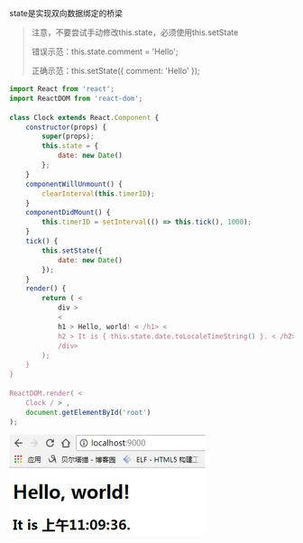 state是实现双向数据绑定的桥梁

> 注意，不要尝试手动修改this.state，必须使用this.setState
>
> 错误示范：this.state.comment = 'Hello';
>
> 正确示范：this.setState\({ comment: 'Hello' }\);

```js
import React from 'react';
import ReactDOM from 'react-dom';

class Clock extends React.Component {
    constructor(props) {
        super(props);
        this.state = {
            date: new Date()
        };
    }
    componentWillUnmount() {
        clearInterval(this.timerID);
    }
    componentDidMount() {
        this.timerID = setInterval(() => this.tick(), 1000);
    }
    tick() {
        this.setState({
            date: new Date()
        });
    }
    render() {
        return ( <
            div >
            <
            h1 > Hello, world! < /h1> <
            h2 > It is { this.state.date.toLocaleTimeString() }. < /h2> <
            /div>
        );
    }
}

ReactDOM.render( <
    Clock / > ,
    document.getElementById('root')
);
```

![](/assets/1231251312512135213551123.png)

